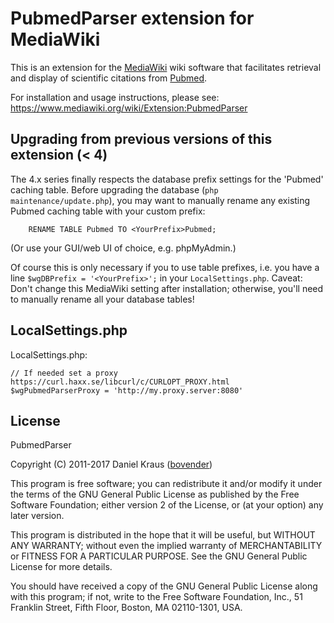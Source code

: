 PubmedParser extension for MediaWiki
====================================

This is an extension for the [MediaWiki](https://www.mediawiki.org) wiki
software that facilitates retrieval and display of scientific citations
from [Pubmed](https://pubmed.gov).

For installation and usage instructions, please see:
<https://www.mediawiki.org/wiki/Extension:PubmedParser>


## Upgrading from previous versions of this extension (< 4)

The 4.x series finally respects the database prefix settings for the 'Pubmed'
caching table. Before upgrading the database (`php maintenance/update.php`),
you may want to manually rename any existing Pubmed caching table with your
custom prefix:

        RENAME TABLE Pubmed TO <YourPrefix>Pubmed;

(Or use your GUI/web UI of choice, e.g. phpMyAdmin.)

Of course this is only necessary if you to use table prefixes, i.e. you have a
line `$wgDBPrefix = '<YourPrefix>';` in your `LocalSettings.php`. Caveat: Don't
change this MediaWiki setting after installation; otherwise, you'll need to
manually rename all your database tables!

## LocalSettings.php

LocalSettings.php:
```
// If needed set a proxy https://curl.haxx.se/libcurl/c/CURLOPT_PROXY.html
$wgPubmedParserProxy = 'http://my.proxy.server:8080'
```

## License

PubmedParser

Copyright (C) 2011-2017 Daniel Kraus ([bovender](https://www.bovender.de))

This program is free software; you can redistribute it and/or
modify it under the terms of the GNU General Public License
as published by the Free Software Foundation; either version 2
of the License, or (at your option) any later version.

This program is distributed in the hope that it will be useful,
but WITHOUT ANY WARRANTY; without even the implied warranty of
MERCHANTABILITY or FITNESS FOR A PARTICULAR PURPOSE.  See the
GNU General Public License for more details.

You should have received a copy of the GNU General Public License
along with this program; if not, write to the Free Software
Foundation, Inc., 51 Franklin Street, Fifth Floor, Boston, MA  02110-1301, USA.
